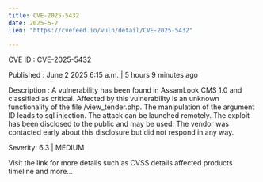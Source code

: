 ```yaml
---
title: CVE-2025-5432
date: 2025-6-2
lien: "https://cvefeed.io/vuln/detail/CVE-2025-5432"

---
```


CVE ID : CVE-2025-5432

Published :  June 2
2025
6:15 a.m. | 5 hours
9 minutes ago

Description : A vulnerability has been found in AssamLook CMS 1.0 and classified as critical. Affected by this vulnerability is an unknown functionality of the file /view_tender.php. The manipulation of the argument ID leads to sql injection. The attack can be launched remotely. The exploit has been disclosed to the public and may be used. The vendor was contacted early about this disclosure but did not respond in any way.

Severity: 6.3 | MEDIUM

Visit the link for more details
such as CVSS details
affected products
timeline
and more...

